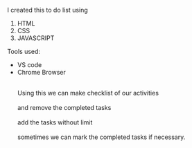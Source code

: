 <html>
  <head>
    </head>
    <body>
      <p>I created this to do list using </p>
      <ol><li>HTML</li>
        <li>CSS</li>
        <li>JAVASCRIPT</li></ol>
      <p>Tools used:</p>
      <ul>
        <li>VS code</li>
        <li>Chrome Browser</li><br>
        <p> Using this we can make checklist of our activities <br><br> and remove the completed tasks <br><br> add the tasks without limit<br> <br> sometimes we can mark the completed tasks if necessary.</p>
      </ul>
    </body>
</html>

